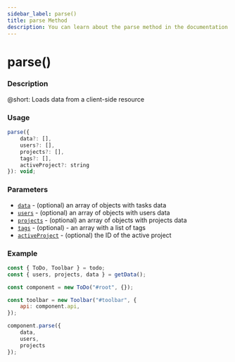 ```yaml
---
sidebar_label: parse()
title: parse Method
description: You can learn about the parse method in the documentation of the DHTMLX JavaScript To Do List library. Browse developer guides and API reference, try out code examples and live demos, and download a free 30-day evaluation version of DHTMLX To Do List.
---
```


# parse()

### Description

@short: Loads data from a client-side resource

### Usage

~~~js
parse({
    data?: [],
    users?: [],
    projects?: [],
    tags?: [],
    activeProject?: string
}): void;
~~~

### Parameters

- [`data`](api/configs/data_config.md) - (optional) an array of objects with tasks data
- [`users`](api/configs/users_config.md) - (optional) an array of objects with users data
- [`projects`](api/configs/projects_config.md) - (optional) an array of objects with projects data
- [`tags`](api/configs/tags_config.md) - (optional) - an array with a list of tags
- [`activeProject`](api/configs/activeproject_config.md) - (optional) the ID of the active project

### Example

~~~js {9-13}
const { ToDo, Toolbar } = todo;
const { users, projects, data } = getData();

const component = new ToDo("#root", {});

const toolbar = new Toolbar("#toolbar", {
	api: component.api,
});

component.parse({
    data,
    users,
    projects
});
~~~